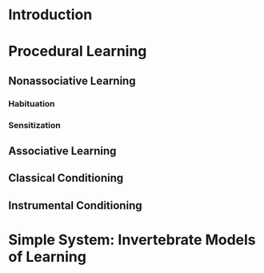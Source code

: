 # Introduction

# Procedural Learning

## Nonassociative Learning

### Habituation

### Sensitization

## Associative Learning

## Classical Conditioning

## Instrumental Conditioning

# Simple System: Invertebrate Models of Learning
